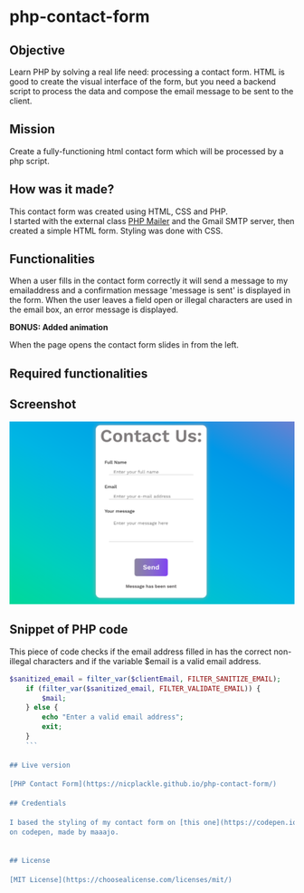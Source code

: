 # php-contact-form

## Objective

Learn PHP by solving a real life need: processing a contact form. HTML is good to create the visual interface of the form, but you need a backend script to process the data and compose the email message to be sent to the client.

## Mission

Create a fully-functioning html contact form which will be processed by a php script.

## How was it made?

This contact form was created using HTML, CSS and PHP.  
I started with the external class [PHP Mailer](https://github.com/PHPMailer/PHPMailer) and the Gmail SMTP server, then created a simple HTML form. Styling was done with CSS.

## Functionalities

When a user fills in the contact form correctly it will send a message to my emailaddress and a confirmation message 'message is sent' is displayed in the form. When the user leaves a field open or illegal characters are used in the email box, an error message is displayed.

**BONUS: Added animation**

When the page opens the contact form slides in from the left.

## Required functionalities

## Screenshot

![screenshot php-contact-form](./img/phpcontactformscreenshot.png)

## Snippet of PHP code

This piece of code checks if the email address filled in has the correct non-illegal characters and if the variable \$email is a valid email address.

````php
$sanitized_email = filter_var($clientEmail, FILTER_SANITIZE_EMAIL);
    if (filter_var($sanitized_email, FILTER_VALIDATE_EMAIL)) {
        $mail;
    } else {
        echo "Enter a valid email address";
        exit;
    }
    ```

## Live version

[PHP Contact Form](https://nicplackle.github.io/php-contact-form/)

## Credentials

I based the styling of my contact form on [this one](https://codepen.io/maaajo/pen/gEpXOJ)
on codepen, made by maaajo.


## License

[MIT License](https://choosealicense.com/licenses/mit/)
````

